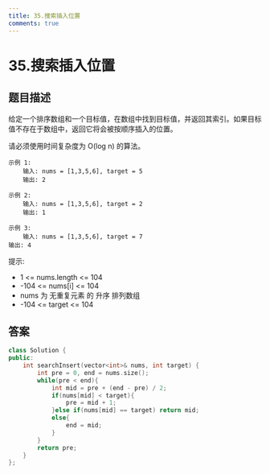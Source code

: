 ```yaml
---
title: 35.搜索插入位置
comments: true
---
```


# 35.搜索插入位置
## 题目描述
给定一个排序数组和一个目标值，在数组中找到目标值，并返回其索引。如果目标值不存在于数组中，返回它将会被按顺序插入的位置。

请必须使用时间复杂度为 O(log n) 的算法。

 
    示例 1:
        输入: nums = [1,3,5,6], target = 5
        输出: 2

    示例 2:
        输入: nums = [1,3,5,6], target = 2
        输出: 1
    
    示例 3:
        输入: nums = [1,3,5,6], target = 7
    输出: 4
 

提示:
- 1 <= nums.length <= 104
- -104 <= nums[i] <= 104
- nums 为 无重复元素 的 升序 排列数组
- -104 <= target <= 104

## 答案
```cpp
class Solution {
public:
    int searchInsert(vector<int>& nums, int target) {
        int pre = 0, end = nums.size();
        while(pre < end){
            int mid = pre + (end - pre) / 2;
            if(nums[mid] < target){
                pre = mid + 1;
            }else if(nums[mid] == target) return mid;
            else{
                end = mid;
            }
        }
        return pre;
    }
};
```